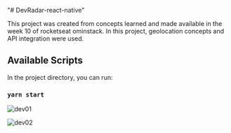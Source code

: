 "# DevRadar-react-native" 

This project was created from concepts learned and made available in the week 10 of rocketseat ominstack. In this project, geolocation concepts and API integration were used.

## Available Scripts

In the project directory, you can run:

### `yarn start`


![dev01](https://user-images.githubusercontent.com/30155829/72834189-0caa3200-3c67-11ea-82d7-646cb821482c.jpeg)

![dev02](https://user-images.githubusercontent.com/30155829/72834214-1764c700-3c67-11ea-8377-38f7c55c9aa8.jpeg)
